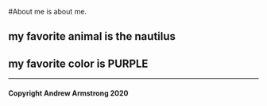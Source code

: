 
#About me is about me.

## my favorite animal is the nautilus

## my favorite color is **PURPLE**




___
#### Copyright Andrew Armstrong 2020



